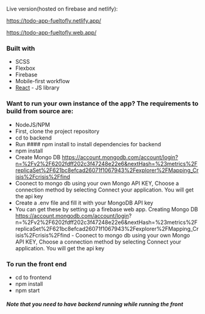 ﻿
Live version(hosted on firebase and netlify):

https://todo-app-fueltofly.netlify.app/

https://todo-app-fueltofly.web.app/


### Built with
- SCSS
- Flexbox
- Firebase
- Mobile-first workflow
- [React](https://reactjs.org/) - JS library


### Want to run your own instance of the app?  The requirements to build from source are:

- NodeJS/NPM
- First, clone the project repository
- cd to backend
- Run #### npm install 
to install dependencies for backend
- npm install
- Create Mongo DB https://account.mongodb.com/account/login?n=%2Fv2%2F6202fdff202c3f47248e22e6&nextHash=%23metrics%2FreplicaSet%2F621bc8efcad26071f1067943%2Fexplorer%2FMapping_Crisis%2Fcrisis%2Ffind
- Coonect to mongo db using your own Mongo API KEY,  Choose a connection method by selecting Connect your application. You will get the api key 
- Create a .env file and fill it with your MongoDB API key
- You can get these by setting up a firebase web app.
     Creating Mongo DB https://account.mongodb.com/account/login?       n=%2Fv2%2F6202fdff202c3f47248e22e6&nextHash=%23metrics%2FreplicaSet%2F621bc8efcad26071f1067943%2Fexplorer%2FMapping_Crisis%2Fcrisis%2Ffind
      - Coonect to mongo db using your own Mongo API KEY,  Choose a connection method by selecting Connect your application. You will get the api key 



### To run the front end
- cd to frontend
- npm install
- npm start

##### Note that you need to have backend running while running the front



